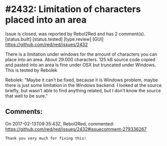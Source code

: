 
#2432: Limitation of characters placed into an area
================================================================================
Issue is closed, was reported by Rebol2Red and has 2 comment(s).
[status.built] [status.tested] [type.review] [GUI]
<https://github.com/red/red/issues/2432>

There is a limitation under windows for the amount of characters you can place into an area. 
About 29.000 characters.
125 kB source code copied and pasted into an area is fine under OSX but truncated under Windows. 
This is tested by Rebolek

Rebolek: 
"Maybe it can’t be fixed, because it is Windows problem, maybe there is just some limitation in the Windows backend.
I looked at the source briefly, but wasn’t able to find anything related, but I don’t know the source that well to be sure."


Comments:
--------------------------------------------------------------------------------

On 2017-02-13T09:35:43Z, Rebol2Red, commented:
<https://github.com/red/red/issues/2432#issuecomment-279336267>

    Thank you very much for fixing this!

